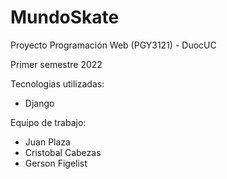 # MundoSkate
Proyecto Programación Web (PGY3121) - DuocUC

Primer semestre 2022

Tecnologias utilizadas:
 - Django

Equipo de trabajo:

- Juan Plaza
- Cristobal Cabezas
- Gerson Figelist
